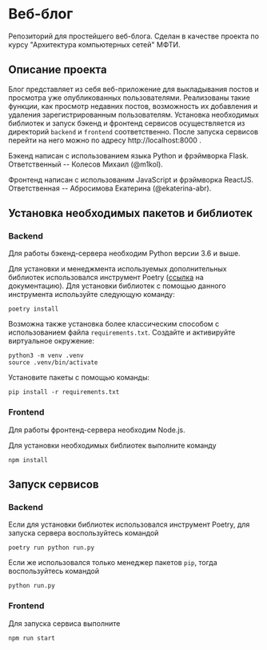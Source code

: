 # Веб-блог
Репозиторий для простейшего веб-блога. Сделан в качестве проекта по курсу "Архитектура компьютерных сетей" МФТИ.

## Описание проекта
Блог представляет из себя веб-приложение для выкладывания постов и просмотра уже опубликованных пользователями. Реализованы такие функции, как просмотр недавних постов, возможность их добавления и удаления зарегистрированным пользователям.
Установка необходимых библиотек и запуск бэкенд и фронтенд сервисов осуществляется из директорий `backend` и `frontend` соответственно. После запуска сервисов перейти на него можно по адресу http://localhost:8000 .

Бэкенд написан с использованием языка Python и фрэймворка Flask. Ответственный -- Колесов Михаил (@m1kol).

Фронтенд написан с использованим JavaScript и фрэймворка ReactJS. Ответственная -- Абросимова Екатерина (@ekaterina-abr).

## Установка необходимых пакетов и библиотек
### Backend
Для работы бэкенд-сервера необходим Python версии 3.6 и выше.

Для установки и менеджмента используемых дополнительных библиотек использовался инструмент Poetry
([ссылка](https://python-poetry.org/docs/) на документацию). Для установки библиотек с помощью данного инструмента
используйте следующую команду:
```
poetry install
```

Возможна также установка более классическим способом с использованием файла `requirements.txt`. Создайте и активируйте
виртуальное окружение:
```
python3 -m venv .venv
source .venv/bin/activate
```
Установите пакеты с помощью команды:
```
pip install -r requirements.txt
```

### Frontend
Для работы фронтенд-сервера необходим Node.js.

Для установки необходимых библиотек выполните команду
```
npm install
```

## Запуск сервисов
### Backend
Если для установки библиотек использовался инструмент Poetry, для запуска сервера воспользуйтесь командой
```
poetry run python run.py
```

Если же использовался только менеджер пакетов `pip`, тогда воспользуйтесь командой
```
python run.py
```

### Frontend    
Для запуска сервиса выполните
```
npm run start
```
